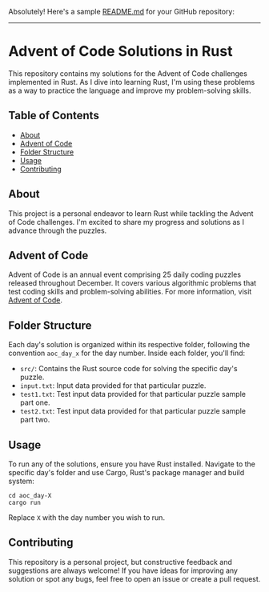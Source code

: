 Absolutely! Here's a sample [README.md](http://README.md) for your GitHub repository:

* * *

Advent of Code Solutions in Rust
================================

This repository contains my solutions for the Advent of Code challenges implemented in Rust. As I dive into learning Rust, I'm using these problems as a way to practice the language and improve my problem-solving skills.

Table of Contents
-----------------

*   [About](#about)
*   [Advent of Code](#advent-of-code)
*   [Folder Structure](#folder-structure)
*   [Usage](#usage)
*   [Contributing](#contributing)

About
-----

This project is a personal endeavor to learn Rust while tackling the Advent of Code challenges. I'm excited to share my progress and solutions as I advance through the puzzles.

Advent of Code
--------------

Advent of Code is an annual event comprising 25 daily coding puzzles released throughout December. It covers various algorithmic problems that test coding skills and problem-solving abilities. For more information, visit [Advent of Code](https://adventofcode.com/).

Folder Structure
----------------

Each day's solution is organized within its respective folder, following the convention `aoc_day_x` for the day number. Inside each folder, you'll find:

*   `src/`: Contains the Rust source code for solving the specific day's puzzle.
*   `input.txt`: Input data provided for that particular puzzle.
*   `test1.txt`: Test input data provided for that particular puzzle sample part one.
*   `test2.txt`: Test input data provided for that particular puzzle sample part two.

Usage
-----

To run any of the solutions, ensure you have Rust installed. Navigate to the specific day's folder and use Cargo, Rust's package manager and build system:


```
cd aoc_day-X
cargo run
```

Replace `X` with the day number you wish to run.

Contributing
------------

This repository is a personal project, but constructive feedback and suggestions are always welcome! If you have ideas for improving any solution or spot any bugs, feel free to open an issue or create a pull request.
